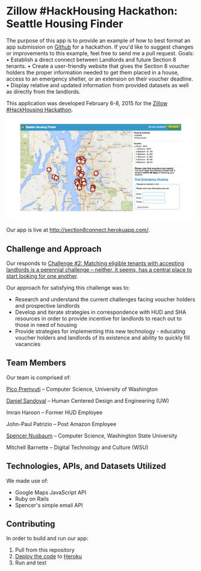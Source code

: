 # Zillow #HackHousing Hackathon: Seattle Housing Finder

The purpose of this app is to provide an example of how to best format an app submission on [Github](http://github.com) for a hackathon. If you'd like to suggest changes or improvements to this example, feel free to send me a pull request.
Goals:
•	Establish a direct connect between Landlords and future Section 8 tenants.
•	Create a user-friendly website that gives the Section 8 voucher holders the proper information needed to get them placed in a house, access to an emergency shelter, or an extension on their voucher deadline.
•	Display relative and updated information from provided datasets as well as directly from the landlords.

This application was developed February 6-8, 2015 for the [Zillow #HackHousing Hackathon](http://www.eventbrite.com/e/hack-housing-empowering-smarter-decisions-a-weekend-hackathon-registration-15310832111).

![Isn't our app beautiful?!](Picture1.png)

Our app is live at http://section8connect.herokuapp.com/.

## Challenge and Approach

Our responds to [Challenge #2: Matching eligible tenants with accepting landlords is a perennial challenge – neither, it seems, has a central place to start looking for one another](http://zillow.mediaroom.com/download/Housing+Hackathon+-+Background.pdf%20).

Our approach for satisfying this challenge was to:

- Research and understand the current challenges facing voucher holders and prospective landlords
- Develop and iterate strategies in correspondence with HUD and SHA resources in order to provide incentive for landlords to reach out to those in need of housing
- Provide strategies for implementing this new technology - educating voucher holders and landlords of its existence and ability to quickly fill vacancies

## Team Members

Our team is comprised of:

[Pico Premvuti](http://students.washington.edu/natatp) – Computer Science, University of Washington 

[Daniel Sandoval](http://www.desandoval.net) – Human Centered Design and Engineering (UW) 

Imran Haroon – Former HUD Employee 

John-Paul Patrizio – Post Amazon Employee 

[Spencer Nusbaum](http://www.spencernusbaum.me) – Computer Science, Washington State University

Mitchell Barnette – Digital Technology and Culture (WSU)


## Technologies, APIs, and Datasets Utilized

We made use of:
- Google Maps JavaScript API
- Ruby on Rails
- Spencer's simple email API

## Contributing

In order to build and run our app:

1. Pull from this repository
2. [Deploy the code](https://github.com/d3sandoval/hack-housing-section8connect) to [Heroku](http://heroku.com)
3. Run and test

